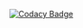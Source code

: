 
[![Codacy Badge](https://app.codacy.com/project/badge/Grade/617f5b5fa37c4da294d0a9842c85344a)](https://app.codacy.com/gh/gitaumoses4/chalk-mate/dashboard?utm_source=gh&utm_medium=referral&utm_content=&utm_campaign=Badge_grade)
